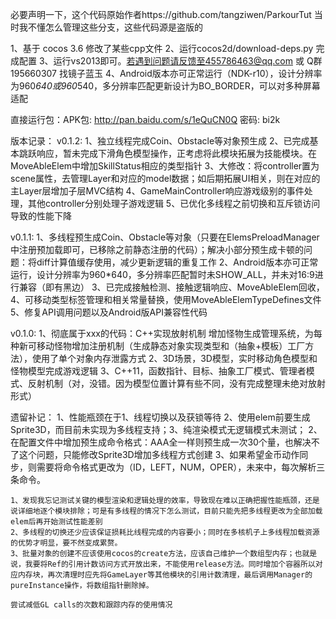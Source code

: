 必要声明一下，这个代码原始作者https://github.com/tangziwen/ParkourTut
当时我不懂怎么管理这些分支，这些代码源是盗版的


1、基于 cocos 3.6 修改了某些cpp文件
2、运行cocos2d/download-deps.py 完成配置
3、运行vs2013即可。若遇到问题请反馈至455786463@qq.com 或 Q群195660307 找镜子蓝玉
4、Android版本亦可正常运行（NDK-r10），设计分辨率为960*640或960*540，多分辨率匹配更新设计为BO_BORDER，可以对多种屏幕适配

直接运行包：APK包: http://pan.baidu.com/s/1eQuCN0Q 密码: bi2k


版本记录：
v0.1.2:
	1、独立线程完成Coin、Obstacle等对象预生成
	2、已完成基本跳跃响应，暂未完成下滑角色模型操作，正考虑将此模块拓展为技能模块。在MoveAbleElem中增加SkillStatus相应的类型指针
	3、大修改：将controller置为scene属性，去管理Layer和对应的model数据；如后期拓展UI相关，则在对应的主Layer层增加子层MVC结构
	4、GameMainController响应游戏级别的事件处理，其他controller分别处理子游戏逻辑
	5、已优化多线程之前切换和互斥锁访问导致的性能下降
	
v0.1.1:
	1、多线程预生成Coin、Obstacle等对象（只要在ElemsPreloadManager中注册预加载即可，已移除之前静态注册的代码）；解决小部分预生成卡顿的问题：将diff计算值缓存使用，减少更新逻辑的重复工作
	2、Android版本亦可正常运行，设计分辨率为960*640，多分辨率匹配暂时未SHOW_ALL，并未对16:9进行兼容（即有黑边）
	3、已完成接触检测、接触逻辑响应、MoveAbleElem回收，
	4、可移动类型标签管理和相关常量替换，使用MoveAbleElemTypeDefines文件
	5、修复API调用问题以及Android版API兼容性代码


v0.1.0:
	1、彻底属于xxx的代码：C++实现放射机制
	增加怪物生成管理系统，为每种新可移动怪物增加注册机制（生成静态对象实现类型和（抽象+模板）工厂方法），使用了单个对象内存泄露方式
	2、3D场景，3D模型，实时移动角色模型和怪物模型完成游戏逻辑
	3、C++11，函数指针、目标、抽象工厂模式、管理者模式、反射机制（对，没错。因为模型位置计算有些不同，没有完成整理未绝对放射形式）
	
遗留补记：
	1、性能瓶颈在于1、线程切换以及获锁等待 2、使用elem前要生成Sprite3D，而目前未实现为多线程支持；3、纯渲染模式无逻辑模式未测试；
	2、在配置文件中增加预生成命令格式：AAA全一样则预生成一次30个量，也解决不了这个问题，只能修改Sprite3D增加多线程方式创建
	3、如果希望金币动作同步，则需要将命令格式更改为（ID，LEFT，NUM，OPER），未来中，每次解析三条命令。
	
	1、发现我忘记测试关键的模型渲染和逻辑处理的效率，导致现在难以正确把握性能瓶颈，还是说详细地逐个模块排除；可是有多线程的情况下怎么测试，目前只能先把多线程更改为全部加载elem后再开始测试性能差别
	2、多线程的切换还少应该保证损耗比线程完成的内容要小；同时在多核机子上多线程加载资源的优势才明显，要不然变成累赘。
	3、批量对象的创建不应该使用cocos的create方法，应该自己维护一个数组型内存；也就是说，我要将Ref的引用计数访问方式开放出来，不能使用release方法。同时增加个容器所以对应内存块，再次清理时应先将GameLayer等其他模块的引用计数清理，最后调用Manager的pureInstance操作，将数组指针删除掉。
	
	尝试减低GL calls的次数和跟踪内存的使用情况

